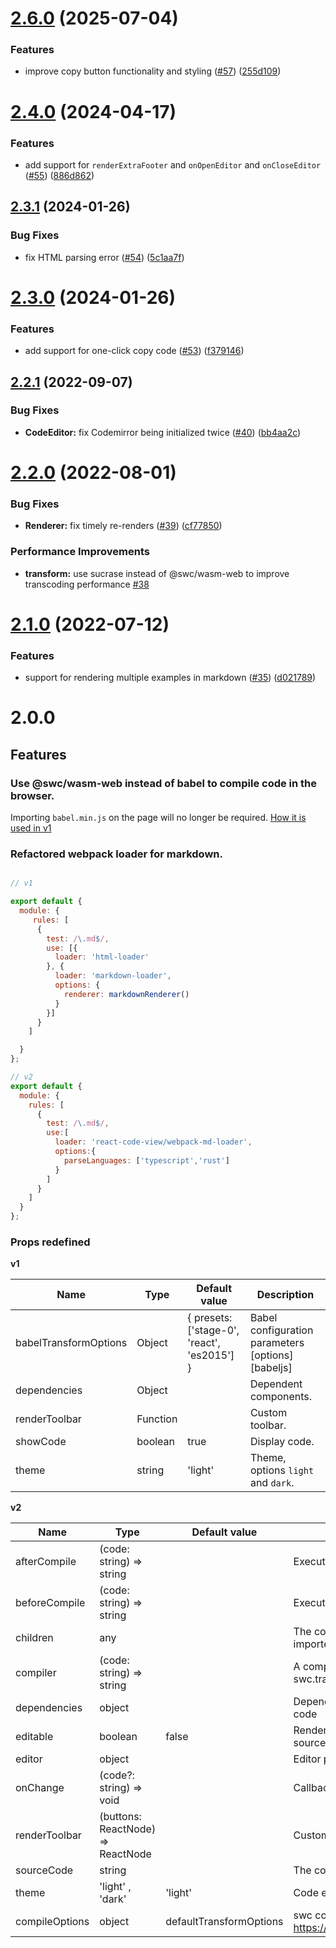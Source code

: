 # [2.6.0](https://github.com/simonguo/react-code-view/compare/2.5.0...2.6.0) (2025-07-04)


### Features

* improve copy button functionality and styling ([#57](https://github.com/simonguo/react-code-view/issues/57)) ([255d109](https://github.com/simonguo/react-code-view/commit/255d10906ba2198087f67c8a9789841a95eb4c79))



# [2.4.0](https://github.com/simonguo/react-code-view/compare/2.3.1...2.4.0) (2024-04-17)

### Features

- add support for `renderExtraFooter` and `onOpenEditor` and `onCloseEditor` ([#55](https://github.com/simonguo/react-code-view/issues/55)) ([886d862](https://github.com/simonguo/react-code-view/commit/886d8624b6efca9a6753293e73d3891e1cea3018))

## [2.3.1](https://github.com/simonguo/react-code-view/compare/2.3.0...2.3.1) (2024-01-26)

### Bug Fixes

- fix HTML parsing error ([#54](https://github.com/simonguo/react-code-view/issues/54)) ([5c1aa7f](https://github.com/simonguo/react-code-view/commit/5c1aa7f3a0c6401284490fa653edb6263049a7e1))

# [2.3.0](https://github.com/simonguo/react-code-view/compare/2.2.1...2.3.0) (2024-01-26)

### Features

- add support for one-click copy code ([#53](https://github.com/simonguo/react-code-view/issues/53)) ([f379146](https://github.com/simonguo/react-code-view/commit/f3791464b6c55c325c50d89ed50953c15c2e08e6))

## [2.2.1](https://github.com/simonguo/react-code-view/compare/2.2.0...2.2.1) (2022-09-07)

### Bug Fixes

- **CodeEditor:** fix Codemirror being initialized twice ([#40](https://github.com/simonguo/react-code-view/issues/40)) ([bb4aa2c](https://github.com/simonguo/react-code-view/commit/bb4aa2cc3088b1ac64ca94a58ad04aa69f0e8dea))

# [2.2.0](https://github.com/simonguo/react-code-view/compare/2.1.0...2.2.0) (2022-08-01)

### Bug Fixes

- **Renderer:** fix timely re-renders ([#39](https://github.com/simonguo/react-code-view/issues/39)) ([cf77850](https://github.com/simonguo/react-code-view/commit/cf77850e046baf131a54f0d5ace062990671ef39))

### Performance Improvements

- **transform:** use sucrase instead of @swc/wasm-web to improve transcoding performance [#38](https://github.com/simonguo/react-code-view/issues/38)

# [2.1.0](https://github.com/simonguo/react-code-view/compare/2.0.0...2.1.0) (2022-07-12)

### Features

- support for rendering multiple examples in markdown ([#35](https://github.com/simonguo/react-code-view/issues/35)) ([d021789](https://github.com/simonguo/react-code-view/commit/d021789b8ebcd540c54f34131c1aa1a1be79a442))

# 2.0.0

## Features

### Use @swc/wasm-web instead of babel to compile code in the browser.

Importing `babel.min.js` on the page will no longer be required. [How it is used in v1](https://github.com/simonguo/react-code-view/blob/1.2.6/README.md#add-babel)

### Refactored webpack loader for markdown.

```js

// v1

export default {
  module: {
     rules: [
      {
        test: /\.md$/,
        use: [{
          loader: 'html-loader'
        }, {
          loader: 'markdown-loader',
          options: {
            renderer: markdownRenderer()
          }
        }]
      }
    ]

  }
};

// v2
export default {
  module: {
    rules: [
      {
        test: /\.md$/,
        use:[
          loader: 'react-code-view/webpack-md-loader',
          options:{
            parseLanguages: ['typescript','rust']
          }
        ]
      }
    ]
  }
};
```

### Props redefined

**v1**

| Name                  | Type     | Default value                               | Description                                       |
| --------------------- | -------- | ------------------------------------------- | ------------------------------------------------- |
| babelTransformOptions | Object   | { presets: ['stage-0', 'react', 'es2015'] } | Babel configuration parameters [options][babeljs] |
| dependencies          | Object   |                                             | Dependent components.                             |
| renderToolbar         | Function |                                             | Custom toolbar.                                   |
| showCode              | boolean  | true                                        | Display code.                                     |
| theme                 | string   | 'light'                                     | Theme, options `light` and `dark`.                |

**v2**

| Name           | Type                              | Default value           | Description                                                               |
| -------------- | --------------------------------- | ----------------------- | ------------------------------------------------------------------------- |
| afterCompile   | (code: string) => string          |                         | Executed after compiling the code                                         |
| beforeCompile  | (code: string) => string          |                         | Executed before compiling the code                                        |
| children       | any                               |                         | The code to be rendered is executed. Usually imported via markdown-loader |
| compiler       | (code: string) => string          |                         | A compiler that transforms the code. Use swc.transformSync by default     |
| dependencies   | object                            |                         | Dependent objects required by the executed code                           |
| editable       | boolean                           | false                   | Renders a code editor that can modify the source code                     |
| editor         | object                            |                         | Editor properties                                                         |
| onChange       | (code?: string) => void           |                         | Callback triggered after code change                                      |
| renderToolbar  | (buttons: ReactNode) => ReactNode |                         | Customize the rendering toolbar                                           |
| sourceCode     | string                            |                         | The code to be rendered is executed                                       |
| theme          | 'light' , 'dark'                  | 'light'                 | Code editor theme, applied to CodeMirror                                  |
| compileOptions | object                            | defaultTransformOptions | swc configuration https://swc.rs/docs/configuration/compilation           |
